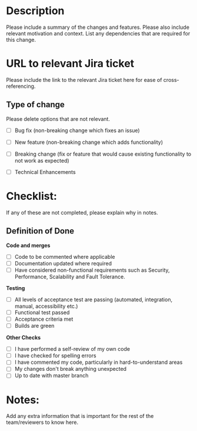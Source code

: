 # Description

Please include a summary of the changes and features. Please also include relevant motivation and context. List any dependencies that are required for this change.

# URL to relevant Jira ticket

Please include the link to the relevant Jira ticket here for ease of cross-referencing.

## Type of change

Please delete options that are not relevant.

- [ ] Bug fix (non-breaking change which fixes an issue)
- [ ] New feature (non-breaking change which adds functionality)
- [ ] Breaking change (fix or feature that would cause existing functionality to not work as expected)
- [ ] Technical Enhancements


# Checklist:

If any of these are not completed, please explain why in notes.

## **Definition of Done**
**Code and merges**

- [ ] Code to be commented where applicable 
- [ ] Documentation updated where required 
- [ ] Have considered non-functional requirements such as Security, Performance, Scalability and Fault Tolerance.

**Testing**

- [ ] All levels of acceptance test are passing (automated, integration, manual, accessibility etc.)
- [ ] Functional test passed
- [ ] Acceptance criteria met
- [ ] Builds are green

**Other Checks**
- [ ] I have performed a self-review of my own code
- [ ] I have checked for spelling errors
- [ ] I have commented my code, particularly in hard-to-understand areas
- [ ] My changes don't break anything unexpected
- [ ] Up to date with master branch
 
# Notes:

Add any extra information that is important for the rest of the team/reviewers to know here.